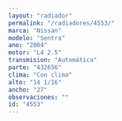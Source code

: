 ```yaml
---
layout: "radiador"
permalink: "/radiadores/4553/"
marca: "Nissan"
modelo: "Sentra"
ano: "2004"
motor: "L4 2.5"
transmision: "Automática"
parte: "432656"
clima: "Con clima"
alto: "14 1/16"
ancho: "27"
observaciones: ""
id: "4553"
---
```


